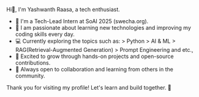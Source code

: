 Hi👋, I'm Yashwanth Raasa, a tech enthusiast.

* 💫 I'm a Tech-Lead Intern at SoAI 2025 (swecha.org).
* 🌱 I am passionate about learning new technologies and improving my coding skills every day.  
* 💻 Currently exploring the topics such as:
      > Python
      > AI & ML
      > RAG(Retrieval-Augmented Generation)
      > Prompt Engineering and etc.,  
* 🎯 Excited to grow through hands-on projects and open-source contributions.  
* 🤝 Always open to collaboration and learning from others in the community.

Thank you for visiting my profile! Let's learn and build together. 🚀
